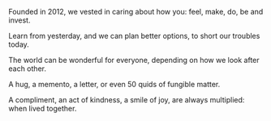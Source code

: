 Founded in 2012, we vested in caring about how you: feel, make, do, be and invest.

Learn from yesterday, and we can plan better options, to short our troubles today.

The world can be wonderful for everyone, depending on how we look after each other.

A hug, a memento, a letter, or even 50 quids of fungible matter.

A compliment, an act of kindness, a smile of joy, are always multiplied: when lived together.
